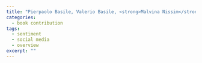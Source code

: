```yaml
---
title: "Pierpaolo Basile, Valerio Basile, <strong>Malvina Nissim</strong>, Nicole Novielli, and Viviana Patti. In Reda Alhajj and Jon Rokne (eds.), Sentiment Analysis of Microblogging Data <em>Encyclopedia of Social Network Analysis and Mining</em>. Springer Verlag. 2017."
categories: 
  - book contribution
tags:
  - sentiment
  - social media
  - overview
excerpt: ""
---
```




